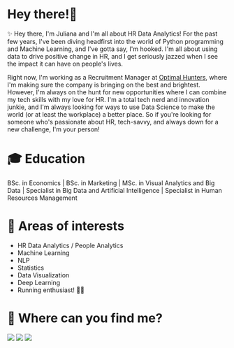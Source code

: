 # Hey there!👋 

✨ Hey there, I'm Juliana and I'm all about HR Data Analytics! For the past few years, I've been diving headfirst into the world of Python programming and Machine Learning, and I've gotta say, I'm hooked. I'm all about using data to drive positive change in HR, and I get seriously jazzed when I see the impact it can have on people's lives.

Right now, I'm working as a Recruitment Manager at [Optimal Hunters](http://www.optimalhunters.com/), where I'm making sure the company is bringing on the best and brightest. However, I'm always on the hunt for new opportunities where I can combine my tech skills with my love for HR. I'm a total tech nerd and innovation junkie, and I'm always looking for ways to use Data Science to make the world (or at least the workplace) a better place. So if you're looking for someone who's passionate about HR, tech-savvy, and always down for a new challenge, I'm your person!

# 🎓 Education
BSc. in Economics | BSc. in Marketing | MSc. in Visual Analytics and Big Data | Specialist in Big Data and Artificial Intelligence | Specialist in Human Resources Management

# 👀 Areas of interests
* HR Data Analytics / People Analytics
* Machine Learning
* NLP
* Statistics
* Data Visualization
* Deep Learning
* Running enthusiast! 🏃‍♀️

# 📣 Where can you find me?<br/>

  <a href="mailto:jamezquita700@gmail.com"><img src="https://img.icons8.com/color/48/null/gmail-new.png"/></a>
  <a href="https://www.linkedin.com/in/julianaamezquita/"><img src="https://img.icons8.com/fluency/48/null/linkedin.png"/></a>
  <a href="https://public.tableau.com/app/profile/juli.amezquita"><img src="https://img.icons8.com/color/48/null/tableau-software.png"/></a>
</p>
<p>

<!--

<!---
juli-amezquita/juli-amezquita is a ✨ special ✨ repository because its `README.md` (this file) appears on your GitHub profile.
You can click the Preview link to take a look at your changes.
--->
